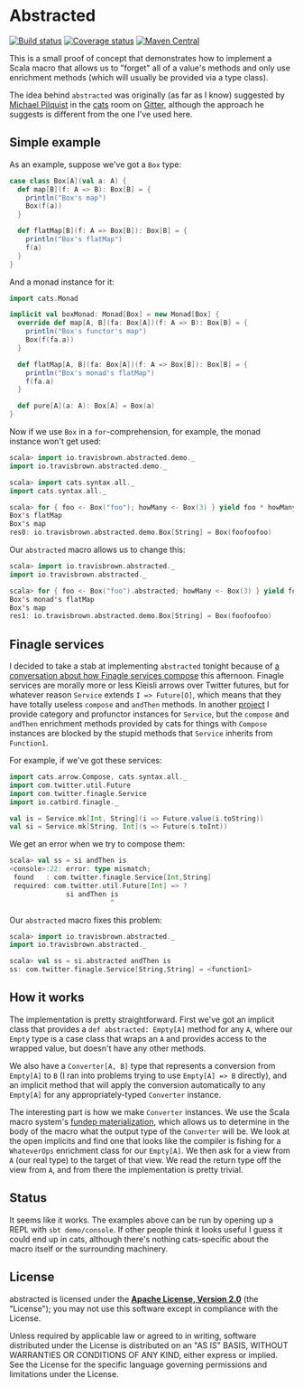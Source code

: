 # Abstracted

[![Build status](https://img.shields.io/travis/travisbrown/abstracted/master.svg)](http://travis-ci.org/travisbrown/abstracted)
[![Coverage status](https://img.shields.io/codecov/c/github/travisbrown/iteratee/master.svg)](https://codecov.io/github/travisbrown/abstracted)
[![Maven Central](https://img.shields.io/maven-central/v/io.travisbrown/abstracted_2.11.svg)](https://maven-badges.herokuapp.com/maven-central/io.travisbrown/abstracted_2.11)

This is a small proof of concept that demonstrates how to implement a Scala
macro that allows us to "forget" all of a value's methods and only use
enrichment methods (which will usually be provided via a type class).

The idea behind `abstracted` was originally (as far as I know) suggested by
[Michael Pilquist](https://twitter.com/mpilquist) in the
[cats](https://github.com/non/cats) room on
[Gitter](https://gitter.im/non/cats?at=5565ecf27a71f1612c266c8d), although the
approach he suggests is different from the one I've used here.

## Simple example

As an example, suppose we've got a `Box` type:

```scala
case class Box[A](val a: A) {
  def map[B](f: A => B): Box[B] = {
    println("Box's map")
    Box(f(a))
  }

  def flatMap[B](f: A => Box[B]): Box[B] = {
    println("Box's flatMap")
    f(a)
  }
}
```

And a monad instance for it:

```scala
import cats.Monad

implicit val boxMonad: Monad[Box] = new Monad[Box] {
  override def map[A, B](fa: Box[A])(f: A => B): Box[B] = {
    println("Box's functor's map")
    Box(f(fa.a))
  }

  def flatMap[A, B](fa: Box[A])(f: A => Box[B]): Box[B] = {
    println("Box's monad's flatMap")
    f(fa.a)
  }

  def pure[A](a: A): Box[A] = Box(a)
}
```

Now if we use `Box` in a `for`-comprehension, for example, the monad instance
won't get used:

```scala
scala> import io.travisbrown.abstracted.demo._
import io.travisbrown.abstracted.demo._

scala> import cats.syntax.all._
import cats.syntax.all._

scala> for { foo <- Box("foo"); howMany <- Box(3) } yield foo * howMany
Box's flatMap
Box's map
res0: io.travisbrown.abstracted.demo.Box[String] = Box(foofoofoo)
```

Our `abstracted` macro allows us to change this:

```scala
scala> import io.travisbrown.abstracted._
import io.travisbrown.abstracted._

scala> for { foo <- Box("foo").abstracted; howMany <- Box(3) } yield foo * howMany
Box's monad's flatMap
Box's map
res1: io.travisbrown.abstracted.demo.Box[String] = Box(foofoofoo)
```

## Finagle services

I decided to take a stab at implementing `abstracted` tonight because of
[a conversation about how Finagle services compose](https://github.com/twitter/finagle/issues/385)
this afternoon. Finagle services are morally more or less Kleisli arrows over
Twitter futures, but for whatever reason `Service` extends `I => Future[O]`,
which means that they have totally useless `compose` and `andThen` methods. In
another [project](https://github.com/travisbrown/catbird) I provide category
and profunctor instances for `Service`, but the `compose` and `andThen`
enrichment methods provided by cats for things with `Compose` instances are
blocked by the stupid methods that `Service` inherits from `Function1`.

For example, if we've got these services:

```scala
import cats.arrow.Compose, cats.syntax.all._
import com.twitter.util.Future
import com.twitter.finagle.Service
import io.catbird.finagle._

val is = Service.mk[Int, String](i => Future.value(i.toString))
val si = Service.mk[String, Int](s => Future(s.toInt))
```

We get an error when we try to compose them:

```scala
scala> val ss = si andThen is
<console>:22: error: type mismatch;
 found   : com.twitter.finagle.Service[Int,String]
 required: com.twitter.util.Future[Int] => ?
              si andThen is
                         ^
```

Our `abstracted` macro fixes this problem:

```scala
scala> import io.travisbrown.abstracted._
import io.travisbrown.abstracted._

scala> val ss = si.abstracted andThen is
ss: com.twitter.finagle.Service[String,String] = <function1>
```

## How it works

The implementation is pretty straightforward. First we've got an implicit class
that provides a `def abstracted: Empty[A]` method for any `A`, where our `Empty`
type is a case class that wraps an `A` and provides access to the wrapped value,
but doesn't have any other methods.

We also have a `Converter[A, B]` type that represents a conversion from
`Empty[A]` to `B` (I ran into problems trying to use `Empty[A] => B` directly),
and an implicit method that will apply the conversion automatically to any
`Empty[A]` for any appropriately-typed `Converter` instance.

The interesting part is how we make `Converter` instances. We use the Scala
macro system's [fundep materialization](http://docs.scala-lang.org/overviews/macros/implicits.html), which allows us to determine in the body of the macro what the output
type of the `Converter` will be. We look at the open implicits and find one that
looks like the compiler is fishing for a `WhateverOps` enrichment class for our
`Empty[A]`. We then ask for a view from `A` (our real type) to the target of
that view. We read the return type off the view from `A`, and from there the
implementation is pretty trivial.

## Status

It seems like it works. The examples above can be run by opening up a REPL with
`sbt demo/console`. If other people think it looks useful I guess it could end
up in cats, although there's nothing cats-specific about the macro itself or the
surrounding machinery.

## License

abstracted is licensed under the **[Apache License, Version 2.0][apache]** (the
"License"); you may not use this software except in compliance with the License.

Unless required by applicable law or agreed to in writing, software
distributed under the License is distributed on an "AS IS" BASIS,
WITHOUT WARRANTIES OR CONDITIONS OF ANY KIND, either express or implied.
See the License for the specific language governing permissions and
limitations under the License.

[apache]: http://www.apache.org/licenses/LICENSE-2.0
